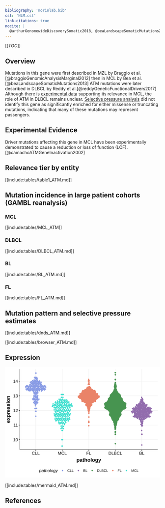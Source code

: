```yaml
---
bibliography: 'morinlab.bib'
csl: 'NLM.csl'
link-citations: true
nocite: |
  @arthurGenomewideDiscoverySomatic2018, @beaLandscapeSomaticMutations2013, @reddyGeneticFunctionalDrivers2017, @braggioGenomicAnalysisMarginal2012, @fanComprehensiveCharacterizationDriver2020
---
```

[[_TOC_]]

## Overview

Mutations in this gene were first described in MZL by Braggio et al.[@braggioGenomicAnalysisMarginal2012] then in MCL by Bea et al.[@beaLandscapeSomaticMutations2013] ATM mutations were later described in DLBCL by Reddy et al.[@reddyGeneticFunctionalDrivers2017]
Although there is [experimental data](#experimental-evidence) supporting its relevance in MCL, the role of ATM in DLBCL remains unclear.
[Selective pressure analysis](#mutation-pattern-and-selective-pressure-estimates) did not identify this gene as significantly enriched for either missense or truncating mutations, indicating that many of these mutations may represent passengers. 


## Experimental Evidence

Driver mutations affecting this gene in MCL have been experimentally demonstrated to cause a reduction or loss of function (LOF).[@camachoATMGeneInactivation2002]

## Relevance tier by entity

[[include:tables/table1_ATM.md]]

## Mutation incidence in large patient cohorts (GAMBL reanalysis)

### MCL
[[include:tables/MCL_ATM]]

### DLBCL
[[include:tables/DLBCL_ATM.md]]

### BL
[[include:tables/BL_ATM.md]]

### FL
[[include:tables/FL_ATM.md]]

## Mutation pattern and selective pressure estimates

[[include:tables/dnds_ATM.md]]


[[include:tables/browser_ATM.md]]

## Expression
![](images/gene_expression/ATM_by_pathology.svg)

[[include:tables/mermaid_ATM.md]]

## References


<!-- ORIGIN: braggioGenomicAnalysisMarginal2012 -->
<!-- DLBCL: reddyGeneticFunctionalDrivers2017 -->
<!-- MZL: braggioGenomicAnalysisMarginal2012 -->
<!-- MCL: beaLandscapeSomaticMutations2013 -->

